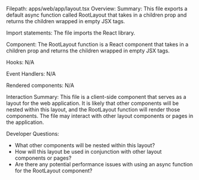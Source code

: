 Filepath: apps/web/app/layout.tsx
Overview: Summary:
This file exports a default async function called RootLayout that takes in a children prop and returns the children wrapped in empty JSX tags.

Import statements:
The file imports the React library.

Component:
The RootLayout function is a React component that takes in a children prop and returns the children wrapped in empty JSX tags.

Hooks:
N/A

Event Handlers:
N/A

Rendered components:
N/A

Interaction Summary:
This file is a client-side component that serves as a layout for the web application. It is likely that other components will be nested within this layout, and the RootLayout function will render those components. The file may interact with other layout components or pages in the application.

Developer Questions:
- What other components will be nested within this layout?
- How will this layout be used in conjunction with other layout components or pages?
- Are there any potential performance issues with using an async function for the RootLayout component?

